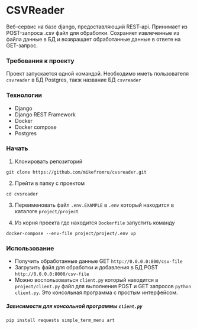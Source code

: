 # CSVReader
Веб-сервис на базе django, предоставляющий REST-api. Принимает из POST-запроса .csv файл для обработки. Сохраняет извлеченные из файла данные в БД и возвращает обработанные данные в ответе на GET-запрос. 
### Требования к проекту
Проект запускается одной командой. Необходимо иметь пользователя `csvreader` в БД Postgres, такж  название БД `csvreader`

### Технологии
- Django
- Django REST Framework
- Docker
- Docker compose
- Postgres
### Начать
1. Клонировать репозиторий
```
git clone https://github.com/mikefromru/cvsreader.git
```
2. Прейти в папку с проектом
```
cd cvsreader
```
3. Переименовать файл `.env.EXAMPLE` в `.env` который находится в каталоге `project/project`

4. Из корня проекта где находится `Dockerfile` запустить команду
```
docker-compose --env-file project/project/.env up 
```
### Использование
- Получить обработанные данные GET `http://0.0.0.0:800/csv-file`
- Загрузить файл для обработки и добавления в БД POST `http://0.0.0.0:8000/csv-file`
- Можно воспользоваться `client.py` который находится в `project/client.py` файл для выполнения POST и GET запросов `python client.py`. Это консольная программа с простым интерфейсом. 
##### Зависимости для консольной программы `client.py` 
```
pip install requests simple_term_menu art
```

